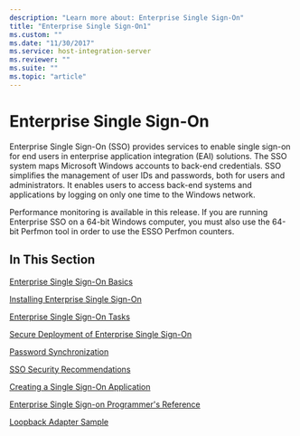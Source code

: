 ```yaml
---
description: "Learn more about: Enterprise Single Sign-On"
title: "Enterprise Single Sign-On1"
ms.custom: ""
ms.date: "11/30/2017"
ms.service: host-integration-server
ms.reviewer: ""
ms.suite: ""
ms.topic: "article"
---
```

# Enterprise Single Sign-On
Enterprise Single Sign-On (SSO) provides services to enable single sign-on for end users in enterprise application integration (EAI) solutions. The SSO system maps Microsoft Windows accounts to back-end credentials. SSO simplifies the management of user IDs and passwords, both for users and administrators. It enables users to access back-end systems and applications by logging on only one time to the Windows network.  
  
 Performance monitoring is available in this release. If you are running Enterprise SSO on a 64-bit Windows computer, you must also use the 64-bit Perfmon tool in order to use the ESSO Perfmon counters.  
  
## In This Section  
 [Enterprise Single Sign-On Basics](../esso/enterprise-single-sign-on-basics.md)  
  
 [Installing Enterprise Single Sign-On](../esso/installing-enterprise-single-sign-on.md)  
  
 [Enterprise Single Sign-On Tasks](../esso/enterprise-single-sign-on-tasks.md)  
  
 [Secure Deployment of Enterprise Single Sign-On](../esso/secure-deployment-of-enterprise-single-sign-on.md)  
  
 [Password Synchronization](../esso/password-synchronization3.md)  
  
 [SSO Security Recommendations](../esso/sso-security-recommendations.md)  
  
 [Creating a Single Sign-On Application](../esso/creating-a-single-sign-on-application.md)  
  
 [Enterprise Single Sign-on  Programmer's Reference](../esso/enterprise-single-sign-on-programmer-s-reference.md)  
  
 [Loopback Adapter Sample](loopback-adapter-sample.md)
